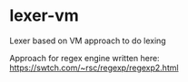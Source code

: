 # lexer-vm
Lexer based on VM approach to do lexing

Approach for regex engine written here: https://swtch.com/~rsc/regexp/regexp2.html
